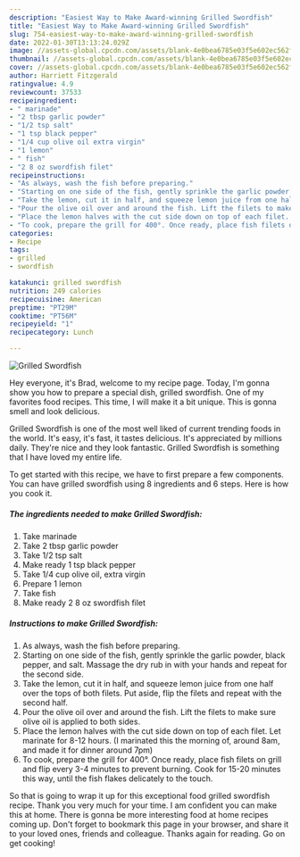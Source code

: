 ```yaml
---
description: "Easiest Way to Make Award-winning Grilled Swordfish"
title: "Easiest Way to Make Award-winning Grilled Swordfish"
slug: 754-easiest-way-to-make-award-winning-grilled-swordfish
date: 2022-01-30T13:13:24.029Z
image: //assets-global.cpcdn.com/assets/blank-4e0bea6785e03f5e602ec562f230caae08da540cada707380b4fe1bbebba43da.png
thumbnail: //assets-global.cpcdn.com/assets/blank-4e0bea6785e03f5e602ec562f230caae08da540cada707380b4fe1bbebba43da.png
cover: //assets-global.cpcdn.com/assets/blank-4e0bea6785e03f5e602ec562f230caae08da540cada707380b4fe1bbebba43da.png
author: Harriett Fitzgerald
ratingvalue: 4.9
reviewcount: 37533
recipeingredient:
- " marinade"
- "2 tbsp garlic powder"
- "1/2 tsp salt"
- "1 tsp black pepper"
- "1/4 cup olive oil extra virgin"
- "1 lemon"
- " fish"
- "2 8 oz swordfish filet"
recipeinstructions:
- "As always, wash the fish before preparing."
- "Starting on one side of the fish, gently sprinkle the garlic powder, black pepper, and salt. Massage the dry rub in with your hands and repeat for the second side."
- "Take the lemon, cut it in half, and squeeze lemon juice from one half over the tops of both filets. Put aside, flip the filets and repeat with the second half."
- "Pour the olive oil over and around the fish. Lift the filets to make sure olive oil is applied to both sides."
- "Place the lemon halves with the cut side down on top of each filet. Let marinate for 8-12 hours. (I marinated this the morning of, around 8am, and made it for dinner around 7pm)"
- "To cook, prepare the grill for 400°. Once ready, place fish filets on grill and flip every 3-4 minutes to prevent burning. Cook for 15-20 minutes this way, until the fish flakes delicately to the touch."
categories:
- Recipe
tags:
- grilled
- swordfish

katakunci: grilled swordfish 
nutrition: 249 calories
recipecuisine: American
preptime: "PT29M"
cooktime: "PT56M"
recipeyield: "1"
recipecategory: Lunch

---
```



![Grilled Swordfish](//assets-global.cpcdn.com/assets/blank-4e0bea6785e03f5e602ec562f230caae08da540cada707380b4fe1bbebba43da.png)

Hey everyone, it's Brad, welcome to my recipe page. Today, I'm gonna show you how to prepare a special dish, grilled swordfish. One of my favorites food recipes. This time, I will make it a bit unique. This is gonna smell and look delicious.

Grilled Swordfish is one of the most well liked of current trending foods in the world. It's easy, it's fast, it tastes delicious. It's appreciated by millions daily. They're nice and they look fantastic. Grilled Swordfish is something that I have loved my entire life.




To get started with this recipe, we have to first prepare a few components. You can have grilled swordfish using 8 ingredients and 6 steps. Here is how you cook it.

<!--inarticleads1-->

##### The ingredients needed to make Grilled Swordfish:

1. Take  marinade
1. Take 2 tbsp garlic powder
1. Take 1/2 tsp salt
1. Make ready 1 tsp black pepper
1. Take 1/4 cup olive oil, extra virgin
1. Prepare 1 lemon
1. Take  fish
1. Make ready 2 8 oz swordfish filet




<!--inarticleads2-->

##### Instructions to make Grilled Swordfish:

1. As always, wash the fish before preparing.
1. Starting on one side of the fish, gently sprinkle the garlic powder, black pepper, and salt. Massage the dry rub in with your hands and repeat for the second side.
1. Take the lemon, cut it in half, and squeeze lemon juice from one half over the tops of both filets. Put aside, flip the filets and repeat with the second half.
1. Pour the olive oil over and around the fish. Lift the filets to make sure olive oil is applied to both sides.
1. Place the lemon halves with the cut side down on top of each filet. Let marinate for 8-12 hours. (I marinated this the morning of, around 8am, and made it for dinner around 7pm)
1. To cook, prepare the grill for 400°. Once ready, place fish filets on grill and flip every 3-4 minutes to prevent burning. Cook for 15-20 minutes this way, until the fish flakes delicately to the touch.




So that is going to wrap it up for this exceptional food grilled swordfish recipe. Thank you very much for your time. I am confident you can make this at home. There is gonna be more interesting food at home recipes coming up. Don't forget to bookmark this page in your browser, and share it to your loved ones, friends and colleague. Thanks again for reading. Go on get cooking!
